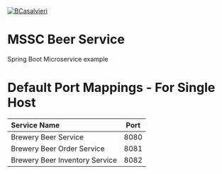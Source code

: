 [![BCasalvieri](https://circleci.com/gh/bcasalvieri/mssc-beer-service.svg?style=svg)](https://circleci.com/gh/bcasalvieri/mssc-beer-service)
# MSSC Beer Service

Spring Boot Microservice example

# Default Port Mappings - For Single Host
| Service Name                   | Port  |
| :----------------------------- | :---: |
| Brewery Beer Service           | 8080  |
| Brewery Beer Order Service     | 8081  |
| Brewery Beer Inventory Service | 8082  |